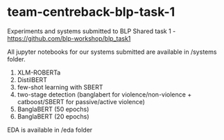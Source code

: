 # team-centreback-blp-task-1
 Experiments and systems submitted to BLP Shared task 1 - https://github.com/blp-workshop/blp_task1

All jupyter notebooks for our systems submitted are available in /systems folder.
1. XLM-ROBERTa
2. DistilBERT 
3. few-shot learning with SBERT
4. two-stage detection (banglabert for violence/non-violence + catboost/SBERT for passive/active violence)
5. BanglaBERT (50 epochs)
6. BanglaBERT (20 epochs)

EDA is available in /eda folder
